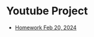 # Youtube Project
- [Homework Feb 20, 2024](https://github.com/AnnaDubinets/YouTube/blob/413d910edd43fda8a09bd60c10e2f8f226366938/index.html)